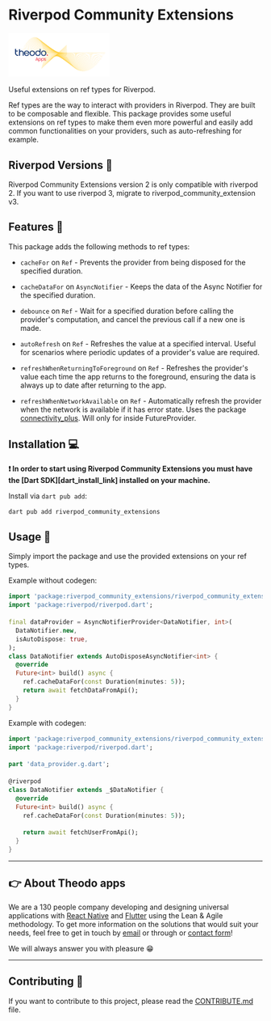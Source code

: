 # Riverpod Community Extensions

<p>
  <a href="https://apps.theodo.com">
  <img  alt="logo" src="https://raw.githubusercontent.com/bamlab/riverpod_community_extensions/main/doc/theodo_apps_white.png" width="200"/>
  </a>
  </br>
  <p>Useful extensions on ref types for Riverpod.</p>

  <p>Ref types are the way to interact with providers in Riverpod. They are built to be composable and flexible. This package provides some useful extensions on ref types to make them even more powerful and easily add common functionalities on your providers, such as auto-refreshing for example.</p>
</p>

## Riverpod Versions 🔖

Riverpod Community Extensions version 2 is only compatible with riverpod 2.
If you want to use riverpod 3, migrate to riverpod_community_extension v3.

## Features 🚀

This package adds the following methods to ref types:

- `cacheFor` on `Ref` - Prevents the provider from being disposed for the specified duration.

- `cacheDataFor` on `AsyncNotifier` - Keeps the data of the Async Notifier for the specified duration.

- `debounce` on `Ref` - Wait for a specified duration before calling the provider's computation, and cancel the previous call if a new one is made.

- `autoRefresh` on `Ref` - Refreshes the value at a specified interval. Useful for scenarios where periodic updates of a provider's value are required.

- `refreshWhenReturningToForeground` on `Ref` - Refreshes the provider's value each time the app returns to the foreground, ensuring the data is always up to date after returning to the app.

- `refreshWhenNetworkAvailable` on `Ref` - Automatically refresh the provider when the network is available if it has error state. Uses the package [connectivity_plus](https://pub.dev/packages/connectivity_plus). Will only for inside FutureProvider.

## Installation 💻

**❗ In order to start using Riverpod Community Extensions you must have the [Dart SDK][dart_install_link] installed on your machine.**

Install via `dart pub add`:

```sh
dart pub add riverpod_community_extensions
```

## Usage 🎨

Simply import the package and use the provided extensions on your ref types.

Example without codegen:

```dart
import 'package:riverpod_community_extensions/riverpod_community_extensions.dart';
import 'package:riverpod/riverpod.dart';

final dataProvider = AsyncNotifierProvider<DataNotifier, int>(
  DataNotifier.new,
  isAutoDispose: true,
);
class DataNotifier extends AutoDisposeAsyncNotifier<int> {
  @override
  Future<int> build() async {
    ref.cacheDataFor(const Duration(minutes: 5));
    return await fetchDataFromApi();
  }
}
```

Example with codegen:

```dart
import 'package:riverpod_community_extensions/riverpod_community_extensions.dart';
import 'package:riverpod/riverpod.dart';

part 'data_provider.g.dart';

@riverpod
class DataNotifier extends _$DataNotifier {
  @override
  Future<int> build() async {
    ref.cacheDataFor(const Duration(minutes: 5));

    return await fetchUserFromApi();
  }
}
```

---

## 👉 About Theodo apps

We are a 130 people company developing and designing universal applications with [React Native](https://apps.theodo.com/expertise/react-native) and [Flutter](https://apps.theodo.com/expertise/flutter) using the Lean & Agile methodology. To get more information on the solutions that would suit your needs, feel free to get in touch by [email](mailto://contact-apps@theodo.com) or through or [contact form](https://apps.theodo.com/contact)!

We will always answer you with pleasure 😁

---

## Contributing 🤝

If you want to contribute to this project, please read the [CONTRIBUTE.md](CONTRIBUTE.md) file.
